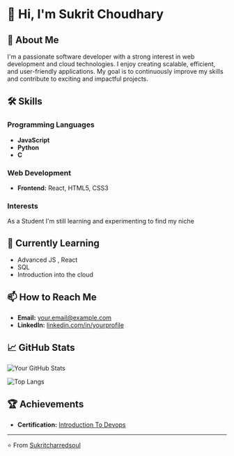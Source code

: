 # 👋 Hi, I'm Sukrit Choudhary


## 🚀 About Me

I'm a passionate software developer with a strong interest in web development and cloud technologies. I enjoy creating scalable, efficient, and user-friendly applications. My goal is to continuously improve my skills and contribute to exciting and impactful projects.

## 🛠️ Skills

### Programming Languages
- **JavaScript**
- **Python**
- **C** 

### Web Development
- **Frontend:** React, HTML5, CSS3

### Interests
As a Student I'm still learning and experimenting to find my niche

## 🌱 Currently Learning

- Advanced JS , React
- SQL
- Introduction into the cloud

## 📫 How to Reach Me

- **Email:** [your.email@example.com](mailto:sukrtchoudhary18@gmail.com)
- **LinkedIn:** [linkedin.com/in/yourprofile](https://www.linkedin.com/in/sukrit-choudhary/)


## 📈 GitHub Stats

![Your GitHub Stats](https://github-readme-stats.vercel.app/api?username=sukritcharredsoul&show_icons=true&theme=radical)

![Top Langs](https://github-readme-stats.vercel.app/api/top-langs/?username=sukritcharredsoul&layout=compact&theme=radical)

## 🏆 Achievements

- **Certification:** [Introduction To Devops](https://www.coursera.org/account/accomplishments/certificate/X54EDGP7LDRA)


---

⭐️ From [Sukritcharredsoul](https://github.com/sukritcharredsoul)
